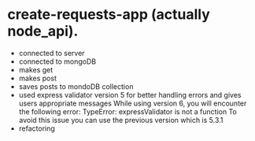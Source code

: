 # create-requests-app (actually node_api).
- connected to server
- connected to mongoDB
- makes get
- makes post
- saves posts to mondoDB collection
- used express validator version 5 for better handling errors and gives users appropriate messages
    While using version 6, you will encounter the following error:
    TypeError: expressValidator is not a function
    To avoid this issue you can use the previous version which is 5.3.1
- refactoring
